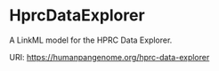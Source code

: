 # HprcDataExplorer

A LinkML model for the HPRC Data Explorer.

URI: https://humanpangenome.org/hprc-data-explorer

